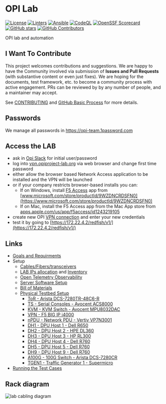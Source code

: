 # OPI Lab

[![License](https://img.shields.io/github/license/opiproject/lab?style=flat&color=blue&label=License)](https://github.com/opiproject/lab/blob/main/LICENSE)
[![Linters](https://github.com/opiproject/lab/actions/workflows/linters.yml/badge.svg)](https://github.com/opiproject/lab/actions/workflows/linters.yml)
[![Ansible](https://github.com/opiproject/lab/actions/workflows/ansible.yml/badge.svg)](https://github.com/opiproject/lab/actions/workflows/ansible.yml)
[![CodeQL](https://github.com/opiproject/lab/actions/workflows/codeql.yml/badge.svg)](https://github.com/opiproject/lab/actions/workflows/codeql.yml)
[![OpenSSF Scorecard](https://api.securityscorecards.dev/projects/github.com/opiproject/lab/badge)](https://securityscorecards.dev/viewer/?platform=github.com&org=opiproject&repo=lab)
[![GitHub stars](https://img.shields.io/github/stars/opiproject/lab.svg?style=flat-square&label=github%20stars)](https://github.com/opiproject/lab)
[![GitHub Contributors](https://img.shields.io/github/contributors/opiproject/lab.svg?style=flat-square)](https://github.com/opiproject/lab/graphs/contributors)

OPI lab and automation

## I Want To Contribute

This project welcomes contributions and suggestions.  We are happy to have the Community involved via submission of **Issues and Pull Requests** (with substantive content or even just fixes). We are hoping for the documents, test framework, etc. to become a community process with active engagement.  PRs can be reviewed by by any number of people, and a maintainer may accept.

See [CONTRIBUTING](https://github.com/opiproject/opi/blob/main/CONTRIBUTING.md) and [GitHub Basic Process](https://github.com/opiproject/opi/blob/main/doc-github-rules.md) for more details.

## Passwords

We manage all passwords in <https://opi-team.1password.com>

## Access the LAB

- ask in [Opi Slack](https://join.slack.com/t/opi-project/shared_invite/zt-1ctqtrgkz-WJZrcVPp3P1ACZWjpZP2KQ) for initial user/password
- log into [vpn.opiproject-lab.org](http://vpn.opiproject-lab.org) via web browser and change first time password
- either allow the browser based Network Access application to be installed and the VPN will be launched
- or if your company restricts browser-based installs you can:
  - If on Windows, install [F5 Access](./images/f5-vpn-msft-app.png) app from [www.microsoft.com/store/productId/9WZDNCRDSFN0](https://www.microsoft.com/store/productId/9WZDNCRDSFN0)
  - If on Mac, install the F5 Access app from the Mac App store from [apps.apple.com/us/app/f5access/id1243219105](https://apps.apple.com/us/app/f5access/id1243219105)
- create new OPI [VPN connection](./images/add-vpn-windows.png) and enter your new credentials
- test it by going to [https://172.22.4.2/redfish/v1/](https://172.22.4.2/redfish/v1/)

## Links

- [Goals and Requirments](goals-and-requirements.md)
- Setup
  - [Cables/Fibers/transceivers](./Documentation/cables.md)
  - [LAB IPs allocation](./Documentation/ips.md) and [Inventory](./ansible/inventory)
  - [Open Telemetry Observability](./Documentation/otel.md)
  - [Server Software Setup](./Documentation/server-setup.md)
  - [Bill of Materials](./Documentation/bom.md)
  - [Physical Testbed Setup](./Documentation/physical-testbed.md)
    - [ToR - Arista DCS-7280TR-48C6-R](./hardware/ToR/README.md)
    - [TS - Serial Consoles - Avocent ACS8000](./hardware/TS/README.md)
    - [KVM - KVM Switch - Avocent MPU8032DAC](./hardware/KVM/README.md)
    - [VPN - F5 BIG IP i4000](./hardware/VPN/README.md)
    - [nPDU - Network PDU - Vertiv VP7N3001](./hardware/nPDU/README.md)
    - [DH1 - DPU Host 1 - Dell R650](./hardware/dh1/README.md)
    - [DH2 - DPU Host 2 - HPE DL360](./hardware/dh2/README.md)
    - [DH3 - DPU Host 3 - HP RL300](./hardware/dh3/README.md)
    - [DH4 - DPU Host 4 - Dell R760](./hardware/dh4/README.md)
    - [DH5 - DPU Host 5 - Dell R760](./hardware/dh5/README.md)
    - [DH9 - DPU Host 9 - Dell R760](./hardware/dh9/README.md)
    - [A100G - 100G Switch - Arista DCS-7280CR](./hardware/A100G/README.md)
    - [TGEN1 - Traffic Generator 1 - Supermicro](./hardware/tgen1/README.md)
- [Running the Test Cases](./Documentation/running-the-tests.md)

## Rack diagram

![lab cabling diagram](./images/opi-lab-cabling.drawio.svg)
